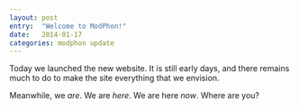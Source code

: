 ```yaml
---
layout: post
entry:	"Welcome to ModPhon!"
date:   2014-01-17
categories: modphon update
---
```


Today we launched the new website. It is still early days, and there
remains much to do to make the site everything that we envision.

Meanwhile, we *are*. We are *here*. We are here *now*. Where are you?
